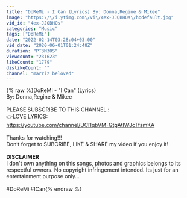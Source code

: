 ```yaml
---
title: "DoReMi - I Can (Lyrics) By: Donna,Regine & Mikee"
image: "https:\/\/i.ytimg.com\/vi\/4ex-JJQBHOs\/hqdefault.jpg"
vid_id: "4ex-JJQBHOs"
categories: "Music"
tags: ["DoReMi"]
date: "2022-02-14T03:28:04+03:00"
vid_date: "2020-06-01T01:24:48Z"
duration: "PT3M30S"
viewcount: "231623"
likeCount: "1779"
dislikeCount: ""
channel: "marriz beloved"
---
```

{% raw %}DoReMi - &quot;I Can&quot; (Lyrics) <br />By: Donna,Regine &amp; Mikee<br /><br />PLEASE SUBSCRIBE TO THIS CHANNEL :<br />👉LOVE LYRICS: <br /><a rel="nofollow" target="blank" href="https://youtube.com/channel/UCl1qbVM-GtgAtIWJcTfsmKA">https://youtube.com/channel/UCl1qbVM-GtgAtIWJcTfsmKA</a><br /><br />Thanks for watching!!!<br /> Don’t forget to SUBCRIBE, LIKE &amp; SHARE my video if you enjoy it!<br /><br />**DISCLAIMER**<br />I don't own anything on this songs, photos and graphics belongs to its respectful owners. No copyright infringement intended. Its just for an entertainment purpose only…<br /><br />#DoReMi #ICan{% endraw %}
